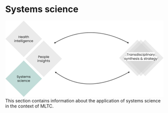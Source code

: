 # Systems science
![Commons structure](../assets/commons-structure-systems-science.png)
<br>This section contains information about the application of systems science in the context of MLTC.
